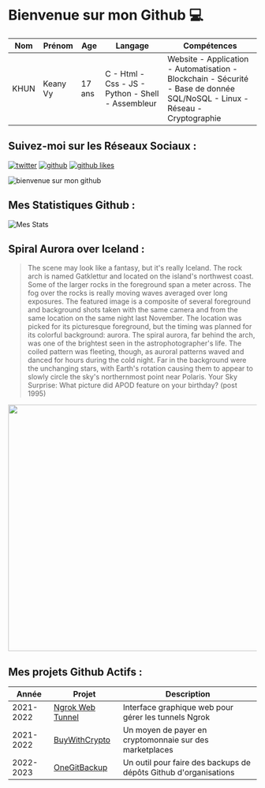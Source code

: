 # Bienvenue sur mon Github 💻
| Nom | Prénom | Age | Langage | Compétences |
|---  |---     |---  |---      |---
| KHUN | Keany Vy | 17 ans | C - Html - Css - JS - Python - Shell - Assembleur | Website - Application - Automatisation - Blockchain - Sécurité - Base de donnée SQL/NoSQL - Linux - Réseau - Cryptographie |

## Suivez-moi sur les Réseaux Sociaux :
[![twitter](https://img.shields.io/twitter/follow/thisiskeanyvy?style=social)](https://twitter.com/thisiskeanyvy)
[![github](https://img.shields.io/github/followers/thisiskeanyvy?style=social)](https://github.com/thisiskeanyvy?tab=followers)
[![github likes](https://img.shields.io/github/stars/thisiskeanyvy?style=social)](https://github.com/thisiskeanyvy)

![bienvenue sur mon github](https://thisiskeanyvy-hosting.pages.dev/banner.gif)

## Mes Statistiques Github :
![Mes Stats](https://github-readme-stats.vercel.app/api?username=thisiskeanyvy&show_icons=true&theme=radical)

## Spiral Aurora over Iceland :

> The scene may look like a fantasy, but it's really Iceland. The rock arch is named Gatklettur and located on the island's northwest coast. Some of the larger rocks in the foreground span a meter across. The fog over the rocks is really moving waves averaged over long exposures.  The featured image is a composite of several foreground and background shots taken with the same camera and from the same location on the same night last November.  The location was picked for its picturesque foreground, but the timing was planned for its colorful background: aurora. The spiral aurora, far behind the arch, was one of the brightest seen in the astrophotographer's life.  The coiled pattern was fleeting, though, as auroral patterns waved and danced for hours during the cold night.  Far in the background were the unchanging stars, with Earth's rotation causing them to appear to slowly circle the sky's northernmost point near Polaris.    Your Sky Surprise: What picture did APOD feature on your birthday? (post 1995)

<img src='https://apod.nasa.gov/apod/image/2301/RockyArchAurora_Pellegrini_960.jpg' width="800" height="500"/>

## Mes projets Github Actifs :
| Année | Projet | Description |
|---   |---     |---          |
| 2021-2022 | [Ngrok Web Tunnel](https://github.com/thisiskeanyvy/ngrok-web-manager) | Interface graphique web pour gérer les tunnels Ngrok |
| 2021-2022 | [BuyWithCrypto](https://github.com/BuyWithCrypto) | Un moyen de payer en cryptomonnaie sur des marketplaces |
| 2022-2023 | [OneGitBackup](https://github.com/BuyWithCrypto/OneGitBackup) | Un outil pour faire des backups de dépôts Github d'organisations |